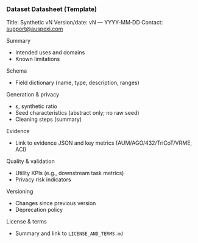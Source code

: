### Dataset Datasheet (Template)

Title: <Domain> Synthetic vN
Version/date: vN — YYYY‑MM‑DD
Contact: support@auspexi.com

Summary
- Intended uses and domains
- Known limitations

Schema
- Field dictionary (name, type, description, ranges)

Generation & privacy
- ε, synthetic ratio
- Seed characteristics (abstract only; no raw seed)
- Cleaning steps (summary)

Evidence
- Link to evidence JSON and key metrics (AUM/AGO/432/TriCoT/VRME, ACI)

Quality & validation
- Utility KPIs (e.g., downstream task metrics)
- Privacy risk indicators

Versioning
- Changes since previous version
- Deprecation policy

License & terms
- Summary and link to `LICENSE_AND_TERMS.md`


